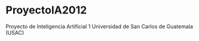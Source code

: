 ProyectoIA2012
==============

Proyecto de Inteligencia Artificial 1 Universidad de San Carlos de Guatemala (USAC)